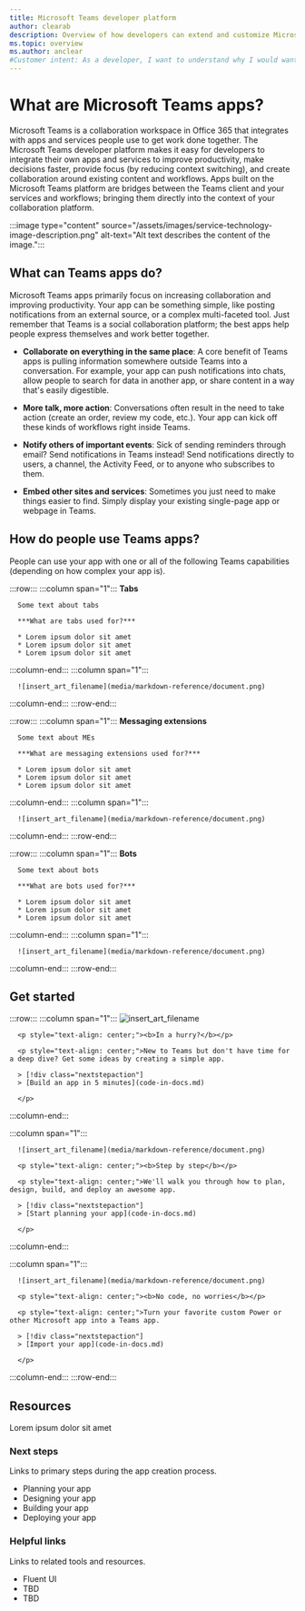 ```yaml
---
title: Microsoft Teams developer platform
author: clearab
description: Overview of how developers can extend and customize Microsoft Teams features using the Teams platform.
ms.topic: overview
ms.author: anclear
#Customer intent: As a developer, I want to understand why I would want to build a Teams app so that I can solve business problems.
---
```

# What are Microsoft Teams apps?

Microsoft Teams is a collaboration workspace in Office 365 that integrates with apps and services people use to get work done together. The Microsoft Teams developer platform makes it easy for developers to integrate their own apps and services to improve productivity, make decisions faster, provide focus (by reducing context switching), and create collaboration around existing content and workflows. Apps built on the Microsoft Teams platform are bridges between the Teams client and your services and workflows; bringing them directly into the context of your collaboration platform.

:::image type="content" source="/assets/images/service-technology-image-description.png" alt-text="Alt text describes the content of the image.":::

## What can Teams apps do?

Microsoft Teams apps primarily focus on increasing collaboration and improving productivity. Your app can be something simple, like posting notifications from an external source, or a complex multi-faceted tool. Just remember that Teams is a social collaboration platform; the best apps help people express themselves and work better together.

* **Collaborate on everything in the same place**: A core benefit of Teams apps is pulling information somewhere outside Teams into a conversation. For example, your app can push notifications into chats, allow people to search for data in another app, or share content in a way that's easily digestible.

* **More talk, more action**: Conversations often result in the need to take action (create an order, review my code, etc.). Your app can kick off these kinds of workflows right inside Teams.

* **Notify others of important events**: Sick of sending reminders through email? Send notifications in Teams instead! Send notifications directly to users, a channel, the Activity Feed, or to anyone who subscribes to them.

* **Embed other sites and services**: Sometimes you just need to make things easier to find. Simply display your existing single-page app or webpage in Teams.

## How do people use Teams apps?

People can use your app with one or all of the following Teams capabilities (depending on how complex your app is).

:::row:::
   :::column span="1":::
      **Tabs**

      Some text about tabs

      ***What are tabs used for?***

      * Lorem ipsum dolor sit amet
      * Lorem ipsum dolor sit amet
      * Lorem ipsum dolor sit amet

   :::column-end:::
   :::column span="1":::

      ![insert_art_filename](media/markdown-reference/document.png)
   :::column-end:::
:::row-end:::

:::row:::
   :::column span="1":::
      **Messaging extensions**

      Some text about MEs

      ***What are messaging extensions used for?***

      * Lorem ipsum dolor sit amet
      * Lorem ipsum dolor sit amet
      * Lorem ipsum dolor sit amet

   :::column-end:::
   :::column span="1":::

      ![insert_art_filename](media/markdown-reference/document.png)
   :::column-end:::
:::row-end:::

:::row:::
   :::column span="1":::
      **Bots**

      Some text about bots

      ***What are bots used for?***

      * Lorem ipsum dolor sit amet
      * Lorem ipsum dolor sit amet
      * Lorem ipsum dolor sit amet

   :::column-end:::
   :::column span="1":::

      ![insert_art_filename](media/markdown-reference/document.png)
   :::column-end:::
:::row-end:::

## Get started

:::row:::
   :::column span="1":::
      ![insert_art_filename](media/markdown-reference/document.png)

      <p style="text-align: center;"><b>In a hurry?</b></p>

      <p style="text-align: center;">New to Teams but don't have time for a deep dive? Get some ideas by creating a simple app.

      > [!div class="nextstepaction"]
      > [Build an app in 5 minutes](code-in-docs.md)

      </p>

   :::column-end:::

   :::column span="1":::
      
      ![insert_art_filename](media/markdown-reference/document.png)

      <p style="text-align: center;"><b>Step by step</b></p>

      <p style="text-align: center;">We'll walk you through how to plan, design, build, and deploy an awesome app.

      > [!div class="nextstepaction"]
      > [Start planning your app](code-in-docs.md)

      </p>

   :::column-end:::

   :::column span="1":::
      
      ![insert_art_filename](media/markdown-reference/document.png)

      <p style="text-align: center;"><b>No code, no worries</b></p>

      <p style="text-align: center;">Turn your favorite custom Power or other Microsoft app into a Teams app.

      > [!div class="nextstepaction"]
      > [Import your app](code-in-docs.md)

      </p>
   :::column-end:::
:::row-end:::

## Resources

Lorem ipsum dolor sit amet

### Next steps

Links to primary steps during the app creation process.

* Planning your app
* Designing your app
* Building your app
* Deploying your app

### Helpful links

Links to related tools and resources.

* Fluent UI
* TBD
* TBD
